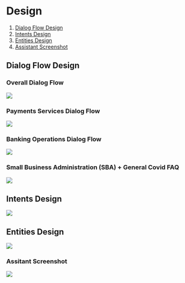 # Design

1. [Dialog Flow Design](#dialog-flows-design)
2. [Intents Design](#intents-design)
3. [Entities Design](#entities-design)
4. [Assistant Screenshot](#assistant-screenshot)


## Dialog Flow Design

### Overall Dialog Flow

<img src="/design-docs/images/Covid-19-Financial-Dialog-1.png"/>

### Payments Services Dialog Flow

<img src="/design-docs/images/Covid-19-Financial-Dialog-2.png"/>

### Banking Operations Dialog Flow

<img src="/design-docs/images/Covid-19-Financial-Dialog-4.png"/>

### Small Business Administration (SBA) + General Covid FAQ

<img src="/design-docs/images/Covid-19-Financial-Dialog-3.png"/>

## Intents Design

<img src="/design-docs/images/Covid-19-Financial-intents.png"/>

## Entities Design

<img src="/design-docs/images/Covid-19-Financial-entities.png"/>

### Assitant Screenshot

<img src="/design-docs/images/Covid-19-Financial-Assistant.png"/>



